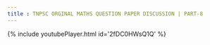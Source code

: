 ```yaml
---
title : TNPSC ORGINAL MATHS QUESTION PAPER DISCUSSION | PART-8
---
```






{% include youtubePlayer.html id='2fDC0HWsQ1Q' %}

